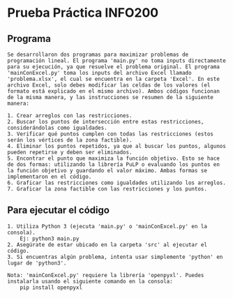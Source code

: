 # Prueba Práctica INFO200

## Programa

    Se desarrollaron dos programas para maximizar problemas de programación lineal. El programa 'main.py' no toma inputs directamente para su ejecución, ya que resuelve el problema original. El programa 'mainConExcel.py' toma los inputs del archivo Excel llamado 'problema.xlsx', el cual se encuentra en la carpeta 'Excel'. En este archivo Excel, solo debes modificar las celdas de los valores (el formato está explicado en el mismo archivo). Ambos códigos funcionan de la misma manera, y las instrucciones se resumen de la siguiente manera:

    1. Crear arreglos con las restricciones.
    2. Buscar los puntos de intersección entre estas restricciones, considerándolas como igualdades.
    3. Verificar qué puntos cumplen con todas las restricciones (estos serán los vértices de la zona factible).
    4. Eliminar los puntos repetidos, ya que al buscar los puntos, algunos pueden repetirse y deben ser eliminados.
    5. Encontrar el punto que maximiza la función objetivo. Esto se hace de dos formas: utilizando la librería PuLP o evaluando los puntos en la función objetivo y guardando el valor máximo. Ambas formas se implementaron en el código.
    6. Graficar las restricciones como igualdades utilizando los arreglos.
    7. Graficar la zona factible con las restricciones y los puntos.

## Para ejecutar el código

    1. Utiliza Python 3 (ejecuta 'main.py' o 'mainConExcel.py' en la consola).
        Ej: python3 main.py
    2. Asegúrate de estar ubicado en la carpeta 'src' al ejecutar el código.
    3. Si encuentras algún problema, intenta usar simplemente 'python' en lugar de 'python3'.

    Nota: 'mainConExcel.py' requiere la librería 'openpyxl'. Puedes instalarla usando el siguiente comando en la consola:
        pip install openpyxl

